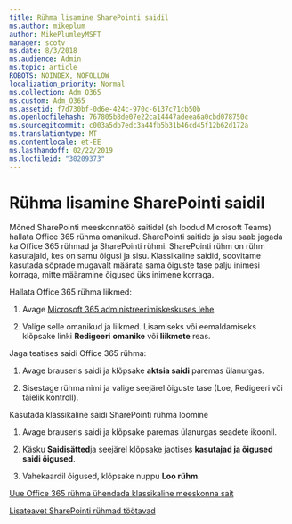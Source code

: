 ```yaml
---
title: Rühma lisamine SharePointi saidil
ms.author: mikeplum
author: MikePlumleyMSFT
manager: scotv
ms.date: 8/3/2018
ms.audience: Admin
ms.topic: article
ROBOTS: NOINDEX, NOFOLLOW
localization_priority: Normal
ms.collection: Adm_O365
ms.custom: Adm_O365
ms.assetid: f7d730bf-0d6e-424c-970c-6137c71cb50b
ms.openlocfilehash: 767805b8de07e22ca14447adeea6a0cbd078750c
ms.sourcegitcommit: c003a5db7edc3a44fb5b31b46cd45f12b62d172a
ms.translationtype: MT
ms.contentlocale: et-EE
ms.lasthandoff: 02/22/2019
ms.locfileid: "30209373"
---
```

# <a name="add-a-group-to-a-sharepoint-site"></a>Rühma lisamine SharePointi saidil

Mõned SharePointi meeskonnatöö saitidel (sh loodud Microsoft Teams) hallata Office 365 rühma omanikud. SharePointi saitide ja sisu saab jagada ka Office 365 rühmad ja SharePointi rühmi. SharePointi rühm on rühm kasutajaid, kes on samu õigusi ja sisu. Klassikaline saidid, soovitame kasutada sõprade mugavalt määrata sama õiguste tase palju inimesi korraga, mitte määramine õigused üks inimene korraga.
  
Hallata Office 365 rühma liikmed:
  
1. Avage [Microsoft 365 administreerimiskeskuses lehe](https://portal.office.com/adminportal/home#/groups).
    
2. Valige selle omanikud ja liikmed. Lisamiseks või eemaldamiseks klõpsake linki **Redigeeri** **omanike** või **liikmete** reas. 
    
Jaga teatises saidi Office 365 rühma:
  
1. Avage brauseris saidi ja klõpsake **aktsia saidi** paremas ülanurgas. 
    
2. Sisestage rühma nimi ja valige seejärel õiguste tase (Loe, Redigeeri või täielik kontroll).
    
Kasutada klassikaline saidi SharePointi rühma loomine
  
1. Avage brauseris saidi ja klõpsake paremas ülanurgas seadete ikoonil.
    
2. Käsku **Saidisätted**ja seejärel klõpsake jaotises **kasutajad ja õigused** **saidi õigused**.
    
3. Vahekaardil õigused, klõpsake nuppu **Loo rühm**.
    
[Uue Office 365 rühma ühendada klassikaline meeskonna sait](https://go.microsoft.com/fwlink/?linkid=2008654)
  
[Lisateavet SharePointi rühmad töötavad](https://go.microsoft.com/fwlink/?linkid=874658)
  

